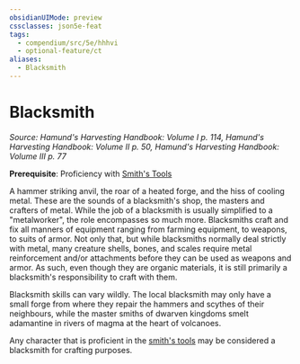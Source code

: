 ```yaml
---
obsidianUIMode: preview
cssclasses: json5e-feat
tags:
  - compendium/src/5e/hhhvi
  - optional-feature/ct
aliases:
  - Blacksmith
---
```

# Blacksmith
*Source: Hamund's Harvesting Handbook: Volume I p. 114, Hamund's Harvesting Handbook: Volume II p. 50, Hamund's Harvesting Handbook: Volume III p. 77*  

**Prerequisite**: Proficiency with [Smith's Tools](2-Mechanics/CLI/items/smiths-tools.md)

A hammer striking anvil, the roar of a heated forge, and the hiss of cooling metal. These are the sounds of a blacksmith's shop, the masters and crafters of metal. While the job of a blacksmith is usually simplified to a "metalworker", the role encompasses so much more. Blacksmiths craft and fix all manners of equipment ranging from farming equipment, to weapons, to suits of armor. Not only that, but while blacksmiths normally deal strictly with metal, many creature shells, bones, and scales require metal reinforcement and/or attachments before they can be used as weapons and armor. As such, even though they are organic materials, it is still primarily a blacksmith's responsibility to craft with them.

Blacksmith skills can vary wildly. The local blacksmith may only have a small forge from where they repair the hammers and scythes of their neighbours, while the master smiths of dwarven kingdoms smelt adamantine in rivers of magma at the heart of volcanoes.

Any character that is proficient in the [smith's tools](2-Mechanics/CLI/items/smiths-tools.md) may be considered a blacksmith for crafting purposes.